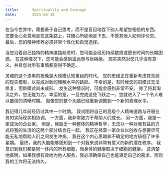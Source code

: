 ```yaml
---
title:      Spirituality and Courage
date:       2021-03-18
---
```


在当今世界中，需要勇于自己思考，而不是盲目地吞下别人希望您相信的东西。 您要全心全意地走在这条路上，并随心所欲地走下去，不管其他人如何评价您。 最后，您的精神修养必须非常个性化和自觉选择。

当您沿着自己独特的精神道路前进时，您可能会经历持续数周或更长时间的长期困惑。 在这种情况下，您可能会感到遥远而与世隔绝。 现实突然对您几乎没有意义，并且您对所有事情都变得不确定。

灵魂的这个漆黑的夜晚是大规模认知重组的时代。 您的思维正在重新考虑其先前的现实模型，以完成对新的理解水平的跳跃。 不幸的是，有时候您的旧模式无法修复，但新模式尚未成形。 发生这种情况时，可能会感到非常不安。 除了将其淘汰之外，您无能为力。幸运的是，一旦完成这些飞跃之一，您就进入了一个令人难以置信的清晰时期。 就像您的整个头脑已经重新调整到一个新的真理水平。

我记得几年前经历过其中一个时期。 我试图将自己的高级个人精神道路与开展业务的实际现实相协调。 一方面，我非常致力于帮助人们成长。 另一方面，我是一家成功的企业家。 但是，我缺乏一种整体的精神哲学，无法以一种对我有益的方式将我的生活的这两个部分结合在一起。 我正在经营一家企业以创收与想要尽可能无私地帮助人们之间发生冲突。 我在这个内心黑暗和不确定的地方徘徊了许多星期。 最终，我的大脑能够感知到一个对我来说非常有意义的新的潜在秩序。 我意识到我们都是同一体内的所有细胞，而身体的健康取决于细胞的健康。 这清楚地表明，如果我想有效地为他人服务，我必须确保自己也能满足自己的需求，否则我的工作将无法持久。

